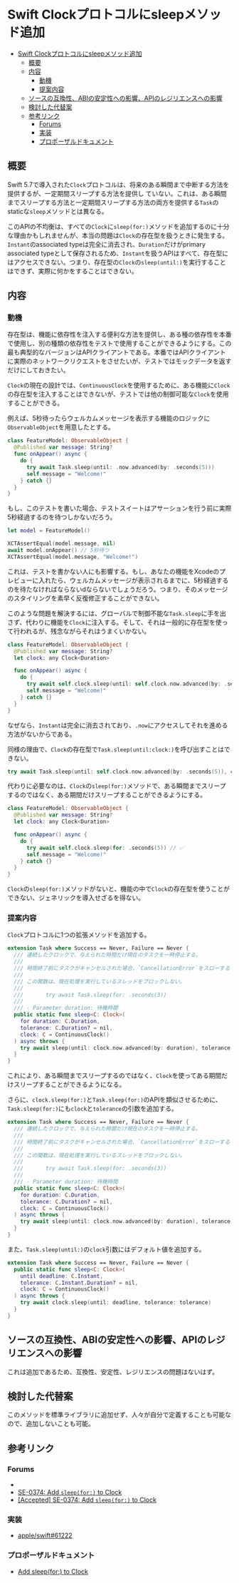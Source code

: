 # Swift Clockプロトコルにsleepメソッド追加

- [Swift Clockプロトコルにsleepメソッド追加](#swift-clockプロトコルにsleepメソッド追加)
  - [概要](#概要)
  - [内容](#内容)
    - [動機](#動機)
    - [提案内容](#提案内容)
  - [ソースの互換性、ABIの安定性への影響、APIのレジリエンスへの影響](#ソースの互換性abiの安定性への影響apiのレジリエンスへの影響)
  - [検討した代替案](#検討した代替案)
  - [参考リンク](#参考リンク)
    - [Forums](#forums)
    - [実装](#実装)
    - [プロポーザルドキュメント](#プロポーザルドキュメント)


## 概要

Swift 5.7で導入された`Clock`プロトコルは、将来のある瞬間まで中断する方法を提供するが、一定期間スリープする方法を提供し ていない。これは、ある瞬間までスリープする方法と一定期間スリープする方法の両方を提供する`Task`のstaticな`sleep`メソッドとは異なる。

このAPIの不均衡は、すべての`Clock`に`sleep(for:)`メソッドを追加するのに十分な理由かもしれませんが、本当の問題は`Clock`の存在型を扱うときに発生する。`Instant`のassociated typeは完全に消去され、`Duration`だけがprimary associated typeとして保存されるため、`Instant`を扱うAPIはすべて、存在型にはアクセスできない。つまり、存在型の`Clock`の`sleep(until:)`を実行することはできず、実際に何かをすることはできない。


## 内容

### 動機

存在型は、機能に依存性を注入する便利な方法を提供し、ある種の依存性を本番で使用し、別の種類の依存性をテストで使用することができるようにする。この最も典型的なバージョンはAPIクライアントである。本番ではAPIクライアントに実際のネットワークリクエストをさせたいが、テストではモックデータを返すだけにしておきたい。

`Clock`の現在の設計では、`ContinuousClock`を使用するために、ある機能に`Clock`の存在型を注入することはできないが、テストでは他の制御可能な`Clock`を使用することができる。

例えば、5秒待ったらウェルカムメッセージを表示する機能のロジックに`ObservableObject`を用意したとする。

```swift
class FeatureModel: ObservableObject {
  @Published var message: String?
  func onAppear() async {
    do {
      try await Task.sleep(until: .now.advanced(by: .seconds(5)))
      self.message = "Welcome!"
    } catch {}
  }
}
```

もし、このテストを書いた場合、テストスイートはアサーションを行う前に実際5秒経過するのを待つしかないだろう。

```swift
let model = FeatureModel()

XCTAssertEqual(model.message, nil)
await model.onAppear() // 5秒待つ
XCTAssertEqual(model.message, "Welcome!")
```

これは、テストを書かない人にも影響する。もし、あなたの機能をXcodeのプレビューに入れたら、ウェルカムメッセージが表示されるまでに、5秒経過するのを待たなければならないdならないでしょうだろう。つまり、そのメッセージのスタイリングを素早く反復修正することができない。

このような問題を解決するには、グローバルで制御不能な`Task.sleep`に手を出さず、代わりに機能を`Clock`に注入する。そして、それは一般的に存在型を使って行われるが、残念ながらそれはうまくいかない。

```swift
class FeatureModel: ObservableObject {
  @Published var message: String?
  let clock: any Clock<Duration>

  func onAppear() async {
    do {
      try await self.clock.sleep(until: self.clock.now.advanced(by: .seconds(5))) // 🛑
      self.message = "Welcome!"
    } catch {}
  }
}
```

なぜなら、`Instant`は完全に消去されており、`.now`にアクセスしてそれを進める方法がないからである。

同様の理由で、`Clock`の存在型で`Task.sleep(until:clock:)`を呼び出すことはできない。

```swift
try await Task.sleep(until: self.clock.now.advanced(by: .seconds(5)), clock: self.clock) // 🛑
```

代わりに必要なのは、`Clock`の`sleep(for:)`メソッドで、ある瞬間までスリープするのではなく、ある期間だけスリープすることができるようにする。

```swift
class FeatureModel: ObservableObject {
  @Published var message: String?
  let clock: any Clock<Duration>

  func onAppear() async {
    do {
      try await self.clock.sleep(for: .seconds(5)) // ✅
      self.message = "Welcome!"
    } catch {}
  }
}
```

`Clock`の`sleep(for:)`メソッドがないと、機能の中で`Clock`の存在型を使うことができない、ジェネリックを導入せざるを得ない。

### 提案内容

`Clock`プロトコルに1つの拡張メソッドを追加する。

```swift
extension Task where Success == Never, Failure == Never {
  /// 連続したクロックで、与えられた時間だけ現在のタスクを一時停止する。
  ///
  /// 時間終了前にタスクがキャンセルされた場合、`CancellationError`をスローする
  ///
  /// この関数は、現在処理を実行しているスレッドをブロックしない。
  ///
  ///       try await Task.sleep(for: .seconds(3))
  ///
  /// - Parameter duration: 待機時間
  public static func sleep<C: Clock>(
    for duration: C.Duration,
    tolerance: C.Duration? = nil,
    clock: C = ContinuousClock()
  ) async throws {
    try await sleep(until: clock.now.advanced(by: duration), tolerance: tolerance, clock: clock)
  }
}
```

これにより、ある瞬間までスリープするのではなく、`Clock`を使ってある期間だけスリープすることができるようになる。

さらに、`clock.sleep(for:)`と`Task.sleep(for:)`のAPIを類似させるために、`Task.sleep(for:)`にも`clock`と`tolerance`の引数を追加する。

```swift
extension Task where Success == Never, Failure == Never {
  /// 連続したクロックで、与えられた時間だけ現在のタスクを一時停止する。
  ///
  /// 時間終了前にタスクがキャンセルされた場合、`CancellationError`をスローする
  ///
  /// この関数は、現在処理を実行しているスレッドをブロックしない。
  ///
  ///       try await Task.sleep(for: .seconds(3))
  ///
  /// - Parameter duration: 待機時間
  public static func sleep<C: Clock>(
    for duration: C.Duration,
    tolerance: C.Duration? = nil,
    clock: C = ContinuousClock()
  ) async throws {
    try await sleep(until: clock.now.advanced(by: duration), tolerance: tolerance, clock: clock)
  }
}
```

また、`Task.sleep(until:)`の`clock`引数にはデフォルト値を追加する。

```swift
extension Task where Success == Never, Failure == Never {
  public static func sleep<C: Clock>(
    until deadline: C.Instant,
    tolerance: C.Instant.Duration? = nil,
    clock: C = ContinuousClock()
  ) async throws {
    try await clock.sleep(until: deadline, tolerance: tolerance)
  }
}
```

## ソースの互換性、ABIの安定性への影響、APIのレジリエンスへの影響

これは追加であるため、互換性、安定性、レジリエンスの問題はないはず。

## 検討した代替案

このメソッドを標準ライブラリに追加せず、人々が自分で定義することも可能なので、追加しないことも可能。


## 参考リンク

### Forums

- [](https://forums.swift.org/t/pitch-clock-sleep-for/60376)
- [SE-0374: Add `sleep(for:)` to Clock](https://forums.swift.org/t/se-0374-add-sleep-for-to-clock/60787)
- [[Accepted] SE-0374: Add `sleep(for:)` to Clock](https://forums.swift.org/t/accepted-se-0374-add-sleep-for-to-clock/62148)

### 実装

- [apple/swift#61222](https://github.com/apple/swift/pull/61222)

### プロポーザルドキュメント

- [Add sleep(for:) to Clock](https://github.com/apple/swift-evolution/blob/main/proposals/0374-clock-sleep-for.md)